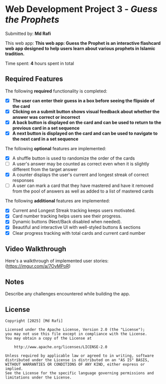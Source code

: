 # Web Development Project 3 - *Guess the Prophets*

Submitted by: **Md Rafi**

This web app: **This web app: Guess the Prophet is an interactive flashcard web app designed to help users learn about various prophets in Islamic tradition.**

Time spent: **4** hours spent in total

## Required Features

The following **required** functionality is completed:

- [x] **The user can enter their guess in a box before seeing the flipside of the card**
- [x] **Clicking on a submit button shows visual feedback about whether the answer was correct or incorrect**
- [x] **A back button is displayed on the card and can be used to return to the previous card in a set sequence**
- [x] **A next button is displayed on the card and can be used to navigate to the next card in a set sequence**

The following **optional** features are implemented:

- [x] A shuffle button is used to randomize the order of the cards
- [ ] A user's answer may be counted as correct even when it is slightly different from the target answer
- [x] A counter displays the user's current and longest streak of correct responses
- [ ] A user can mark a card that they have mastered and have it removed from the pool of answers as well as added to a list of mastered cards

The following **additional** features are implemented:

* [x] Current and Longest Streak tracking keeps users motivated.
* [x] Card number tracking helps users see their progress.
* [x] Dynamic buttons (Next/Back disabled when needed).
* [x] Beautiful and interactive UI with well-styled buttons & sections
* [x] Clear progress tracking with total cards and current card number

## Video Walkthrough

Here's a walkthrough of implemented user stories:
(https://imgur.com/a/7OyMPoR)


## Notes

Describe any challenges encountered while building the app.

## License

    Copyright [2025] [Md Rafi]

    Licensed under the Apache License, Version 2.0 (the "License");
    you may not use this file except in compliance with the License.
    You may obtain a copy of the License at

        http://www.apache.org/licenses/LICENSE-2.0

    Unless required by applicable law or agreed to in writing, software
    distributed under the License is distributed on an "AS IS" BASIS,
    WITHOUT WARRANTIES OR CONDITIONS OF ANY KIND, either express or implied.
    See the License for the specific language governing permissions and
    limitations under the License.
